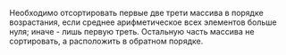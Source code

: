 Необходимо отсортировать первые две трети массива в порядке возрастания, если среднее
арифметическое всех элементов больше нуля; иначе - лишь первую треть. Остальную часть
массива не сортировать, а расположить в обратном порядке.
